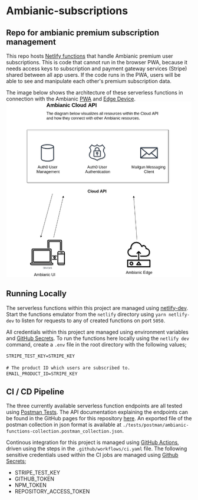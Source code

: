 # Ambianic-subscriptions

## Repo for ambianic premium subscription management

This repo hosts [Netlify functions](https://www.netlify.com/products/functions) that handle Ambianic premium user subscriptions. This is code that cannot run in the browser PWA, because it needs access keys to subscription and payment gateway services (Stripe) shared between all app users. If the code runs in the PWA, users will be able to see and manipulate each other's premium subscription data.

The image below shows the architecture of these serverless functions in connection with the Ambianic [PWA](https://github.com/ambianic/ambianic-ui/) and [Edge Device](https://github.com/ambianic/ambianic-edge).
![serverless-functions-architecture](./assets/cloud-api.png)

## Running Locally

The serverless functions within this project are managed using [netlify-dev](https://www.netlify.com/products/dev/). Start the functions emulator from the `netlify` directory using `yarn netlify-dev` to listen for requests to any of created functions on port `5050`.

All credentials within this project are managed using environment variables and [GitHub Secrets](https://docs.github.com/en/actions/reference/encrypted-secrets). To run the functions here locally using the `netlify dev` command, create a `.env` file in the root directory with the following values;

```
STRIPE_TEST_KEY=STRIPE_KEY

# The product ID which users are subscribed to.
EMAIL_PRODUCT_ID=STRIPE_KEY
```

## CI / CD Pipeline

The three currently available serverless function endpoints are all tested using [Postman Tests](https://www.postman.com/automated-testing/). The API documentation explaining the endpoints can be found in the GitHub pages for this repository [here](https://vickywane.github.io/ambianic-subscriptions.github.io/). An exported file of the postman collection in json format is available at `./tests/postman/ambianic-functions-collection.postman_collection.json`.

Continous integration for this project is managed using [GitHub Actions](https://github.com/features/actions), driven using the steps in the `.github/workflows/ci.yaml` file. The following sensitive credentials used within the CI jobs are managed using [Github Secrets](https://docs.github.com/en/actions/reference/encrypted-secrets);

- STRIPE_TEST_KEY
- GITHUB_TOKEN
- NPM_TOKEN
- REPOSITORY_ACCESS_TOKEN
